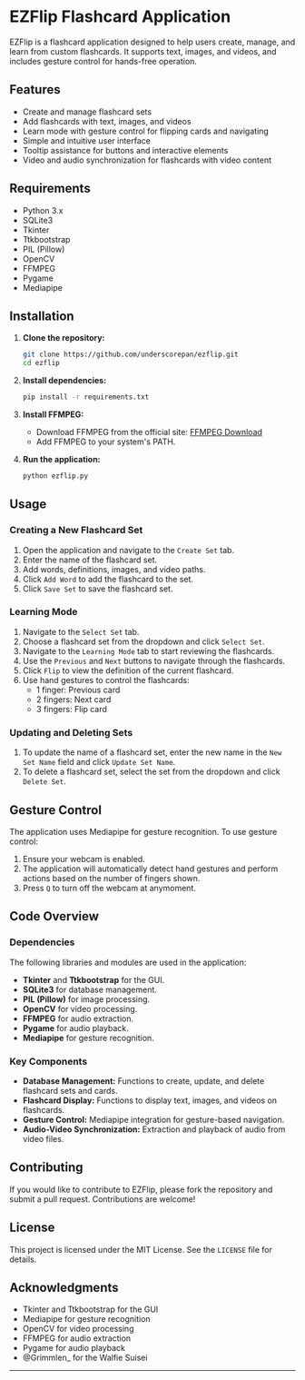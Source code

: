 # EZFlip Flashcard Application

EZFlip is a flashcard application designed to help users create, manage, and learn from custom flashcards. It supports text, images, and videos, and includes gesture control for hands-free operation.

## Features

- Create and manage flashcard sets
- Add flashcards with text, images, and videos
- Learn mode with gesture control for flipping cards and navigating
- Simple and intuitive user interface
- Tooltip assistance for buttons and interactive elements
- Video and audio synchronization for flashcards with video content

## Requirements

- Python 3.x
- SQLite3
- Tkinter
- Ttkbootstrap
- PIL (Pillow)
- OpenCV
- FFMPEG
- Pygame
- Mediapipe

## Installation

1. **Clone the repository:**
    ```bash
    git clone https://github.com/underscorepan/ezflip.git
    cd ezflip
    ```

2. **Install dependencies:**
    ```bash
    pip install -r requirements.txt
    ```

3. **Install FFMPEG:**
   - Download FFMPEG from the official site: [FFMPEG Download](https://ffmpeg.org/download.html)
   - Add FFMPEG to your system's PATH.

4. **Run the application:**
    ```bash
    python ezflip.py
    ```

## Usage

### Creating a New Flashcard Set

1. Open the application and navigate to the `Create Set` tab.
2. Enter the name of the flashcard set.
3. Add words, definitions, images, and video paths.
4. Click `Add Word` to add the flashcard to the set.
5. Click `Save Set` to save the flashcard set.

### Learning Mode

1. Navigate to the `Select Set` tab.
2. Choose a flashcard set from the dropdown and click `Select Set`.
3. Navigate to the `Learning Mode` tab to start reviewing the flashcards.
4. Use the `Previous` and `Next` buttons to navigate through the flashcards.
5. Click `Flip` to view the definition of the current flashcard.
6. Use hand gestures to control the flashcards:
   - 1 finger: Previous card
   - 2 fingers: Next card
   - 3 fingers: Flip card

### Updating and Deleting Sets

1. To update the name of a flashcard set, enter the new name in the `New Set Name` field and click `Update Set Name`.
2. To delete a flashcard set, select the set from the dropdown and click `Delete Set`.

## Gesture Control

The application uses Mediapipe for gesture recognition. To use gesture control:

1. Ensure your webcam is enabled.
2. The application will automatically detect hand gestures and perform actions based on the number of fingers shown.
3. Press `Q` to turn off the webcam at anymoment.

## Code Overview

### Dependencies

The following libraries and modules are used in the application:

- **Tkinter** and **Ttkbootstrap** for the GUI.
- **SQLite3** for database management.
- **PIL (Pillow)** for image processing.
- **OpenCV** for video processing.
- **FFMPEG** for audio extraction.
- **Pygame** for audio playback.
- **Mediapipe** for gesture recognition.

### Key Components

- **Database Management:** Functions to create, update, and delete flashcard sets and cards.
- **Flashcard Display:** Functions to display text, images, and videos on flashcards.
- **Gesture Control:** Mediapipe integration for gesture-based navigation.
- **Audio-Video Synchronization:** Extraction and playback of audio from video files.

## Contributing

If you would like to contribute to EZFlip, please fork the repository and submit a pull request. Contributions are welcome!

## License

This project is licensed under the MIT License. See the `LICENSE` file for details.

## Acknowledgments

- Tkinter and Ttkbootstrap for the GUI
- Mediapipe for gesture recognition
- OpenCV for video processing
- FFMPEG for audio extraction
- Pygame for audio playback
- @Grimmlen_ for the Walfie Suisei

---
